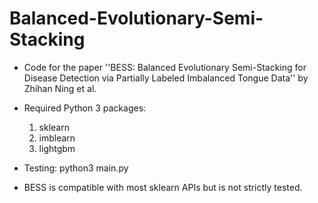 # Balanced-Evolutionary-Semi-Stacking

* Code for the paper ''BESS: Balanced Evolutionary Semi-Stacking for Disease Detection via Partially Labeled Imbalanced Tongue Data'' by Zhihan Ning et al.

* Required Python 3 packages: 
    1. sklearn
    2. imblearn
    3. lightgbm

* Testing: python3 main.py

* BESS is compatible with most sklearn APIs but is not strictly tested.
